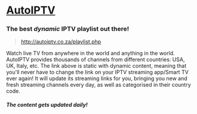 # [AutoIPTV](http://autoiptv.co.za)

### The best *dynamic* IPTV playlist out there!

> http://autoiptv.co.za/playlist.php

Watch live TV from anywhere in the world and anything in the world. AutoIPTV provides thousands of channels from different countries: USA, UK, Italy, etc. The link above is static with dynamic content, meaning that you'll never have to change the link on your IPTV streaming app/Smart TV ever again! It will update its streaming links for you, bringing you new and fresh streaming channels every day, as well as categorised in their country code.

##### The content gets updated daily!
